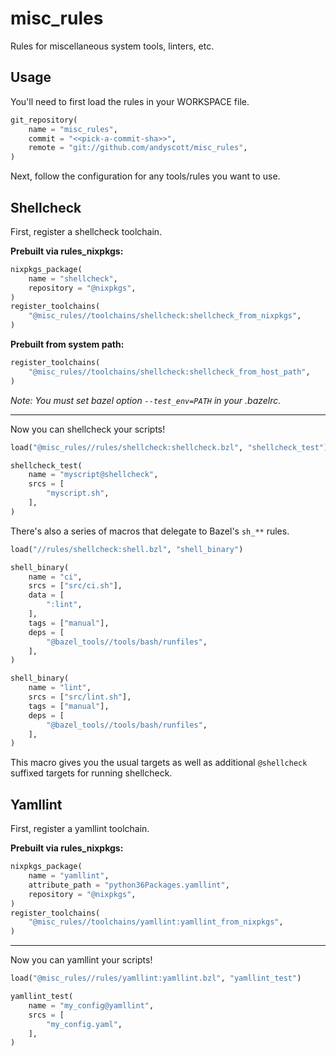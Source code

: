 # misc_rules

Rules for miscellaneous system tools, linters, etc.

## Usage

You'll need to first load the rules in your WORKSPACE file.

``` python
git_repository(
    name = "misc_rules",
    commit = "<<pick-a-commit-sha>>",
    remote = "git://github.com/andyscott/misc_rules",
)
```

Next, follow the configuration for any tools/rules you want to use.

## Shellcheck

First, register a shellcheck toolchain.

**Prebuilt via rules_nixpkgs:**

```python
nixpkgs_package(
    name = "shellcheck",
    repository = "@nixpkgs",
)
register_toolchains(
    "@misc_rules//toolchains/shellcheck:shellcheck_from_nixpkgs",
)
```

**Prebuilt from system path:**

``` python
register_toolchains(
    "@misc_rules//toolchains/shellcheck:shellcheck_from_host_path",
)
```

*Note: You must set bazel option `--test_env=PATH` in your .bazelrc.*


---


Now you can shellcheck your scripts!

``` python
load("@misc_rules//rules/shellcheck:shellcheck.bzl", "shellcheck_test")

shellcheck_test(
    name = "myscript@shellcheck",
    srcs = [
        "myscript.sh",
    ],
)
```

There's also a series of macros that delegate to Bazel's `sh_**` rules.

``` python
load("//rules/shellcheck:shell.bzl", "shell_binary")

shell_binary(
    name = "ci",
    srcs = ["src/ci.sh"],
    data = [
        ":lint",
    ],
    tags = ["manual"],
    deps = [
        "@bazel_tools//tools/bash/runfiles",
    ],
)

shell_binary(
    name = "lint",
    srcs = ["src/lint.sh"],
    tags = ["manual"],
    deps = [
        "@bazel_tools//tools/bash/runfiles",
    ],
)
```

This macro gives you the usual targets as well as additional
`@shellcheck` suffixed targets for running shellcheck.

## Yamllint

First, register a yamllint toolchain.

**Prebuilt via rules_nixpkgs:**

```python
nixpkgs_package(
    name = "yamllint",
    attribute_path = "python36Packages.yamllint",
    repository = "@nixpkgs",
)
register_toolchains(
    "@misc_rules//toolchains/yamllint:yamllint_from_nixpkgs",
)
```

---


Now you can yamllint your scripts!

``` python
load("@misc_rules//rules/yamllint:yamllint.bzl", "yamllint_test")

yamllint_test(
    name = "my_config@yamllint",
    srcs = [
        "my_config.yaml",
    ],
)
```
